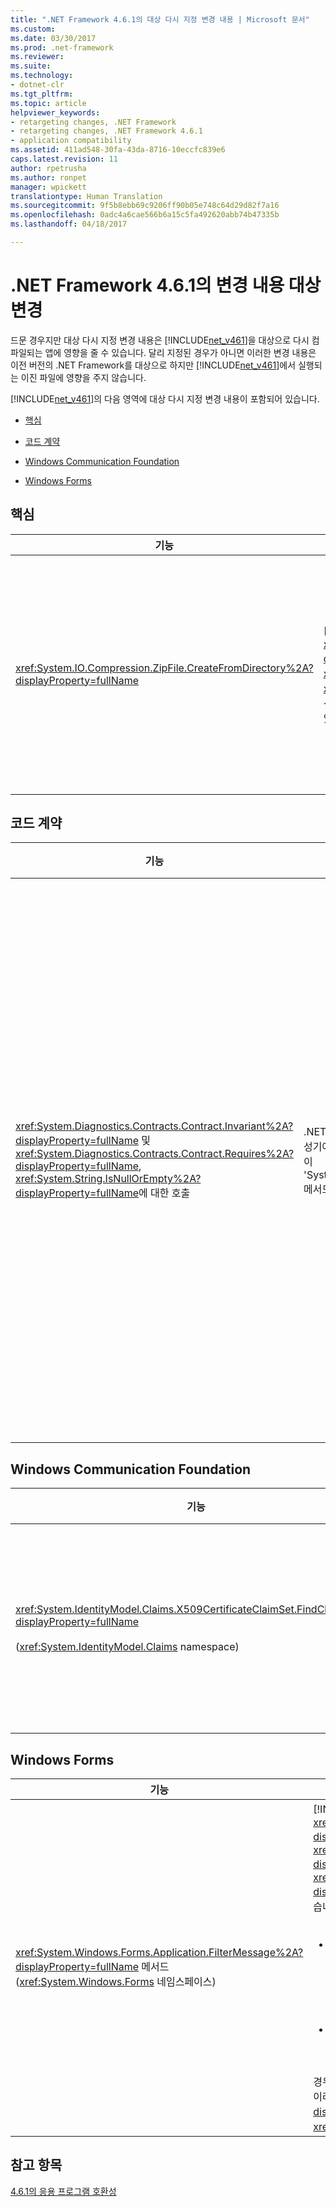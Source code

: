 ```yaml
---
title: ".NET Framework 4.6.1의 대상 다시 지정 변경 내용 | Microsoft 문서"
ms.custom: 
ms.date: 03/30/2017
ms.prod: .net-framework
ms.reviewer: 
ms.suite: 
ms.technology:
- dotnet-clr
ms.tgt_pltfrm: 
ms.topic: article
helpviewer_keywords:
- retargeting changes, .NET Framework
- retargeting changes, .NET Framework 4.6.1
- application compatibility
ms.assetid: 411ad548-30fa-43da-8716-10eccfc839e6
caps.latest.revision: 11
author: rpetrusha
ms.author: ronpet
manager: wpickett
translationtype: Human Translation
ms.sourcegitcommit: 9f5b8ebb69c9206ff90b05e748c64d29d82f7a16
ms.openlocfilehash: 0adc4a6cae566b6a15c5fa492620abb74b47335b
ms.lasthandoff: 04/18/2017

---
```

# <a name="retargeting-changes-in-the-net-framework-461"></a>.NET Framework 4.6.1의 변경 내용 대상 변경
드문 경우지만 대상 다시 지정 변경 내용은 [!INCLUDE[net_v461](../../../includes/net-v461-md.md)]을 대상으로 다시 컴파일되는 앱에 영향을 줄 수 있습니다. 달리 지정된 경우가 아니면 이러한 변경 내용은 이전 버전의 .NET Framework를 대상으로 하지만 [!INCLUDE[net_v461](../../../includes/net-v461-md.md)]에서 실행되는 이진 파일에 영향을 주지 않습니다.  
  
 [!INCLUDE[net_v461](../../../includes/net-v461-md.md)]의 다음 영역에 대상 다시 지정 변경 내용이 포함되어 있습니다.  
  
-   [핵심](#Core)  
  
-   [코드 계약](#Contracts)  
  
-   [Windows Communication Foundation](#WCF)  
  
-   [Windows Forms](#WinForms)  
  
<a name="Core"></a>   
## <a name="core"></a>핵심  
  
|기능|변경|영향|범위|  
|-------------|------------|------------|-----------|  
|<xref:System.IO.Compression.ZipFile.CreateFromDirectory%2A?displayProperty=fullName>|[!INCLUDE[net_v461](../../../includes/net-v461-md.md)] 및 이후 버전을 대상으로 하는 앱의 경우 <xref:System.IO.Compression.ZipFile.CreateFromDirectory%2A?displayProperty=fullName> 메서드의 오버로드로 생성된 <xref:System.IO.Compression.ZipArchiveEntry> 개체의 <xref:System.IO.Compression.ZipArchiveEntry.FullName%2A> 속성에서 경로 구분 기호 문자가 백슬래시("\\")에서 슬래시("/")로 변경되었습니다.|이 변경으로 인해 .NET 구현은 [.ZIP 파일 형식 사양](https://pkware.cachefly.net/webdocs/casestudies/APPNOTE.TXT)의 섹션 4.4.17.1과 일치하게 되고 비 Windows 시스템에서.ZIP 아카이브의 압축이 풀리게 됩니다.<br /><br /> 그러나 [!INCLUDE[net_v461](../../../includes/net-v461-md.md)] 및 이후 버전을 대상으로 하는 앱은 이 동작을 옵트아웃(opt out)할 수 있습니다. 자세한 내용은 [완화: ZipArchiveEntry.FullName 경로 구분 기호](../../../docs/framework/migration-guide/mitigation-ziparchiveentry-fullname-path-separator.md)를 참조하십시오.|Microsoft Edge|  
  
<a name="Contracts"></a>   
## <a name="code-contracts"></a>코드 계약  
  
|기능|변경|영향|범위|  
|-------------|------------|------------|-----------|  
|<xref:System.Diagnostics.Contracts.Contract.Invariant%2A?displayProperty=fullName> 및 <xref:System.Diagnostics.Contracts.Contract.Requires%2A?displayProperty=fullName>, <xref:System.String.IsNullOrEmpty%2A?displayProperty=fullName>에 대한 호출|.NET Framework 4.6.1을 대상으로 하는 앱의 경우 재작성기에서 CC1036 컴파일러 경고 "메서드에서 [Pure] 없이 'System.String.IsNullOrWhiteSpace(System.String)' 메서드에 대한 호출이 감지됨..."을 내보냅니다.|이는 컴파일러 오류가 아닌 컴파일러 경고입니다.<br /><br /> 이 동작에서는 [GitHub 문제 #339](https://github.com/Microsoft/CodeContracts/issues/339)가 해결되었습니다. 이 경고를 제거하려면 [GitHub](https://github.com/Microsoft/CodeContracts/blob/master/README.md)에서 코드 계약 도구에 대한 소스 코드를 다운로드 및 컴파일할 수 있습니다. 다운로드 정보는 페이지 하단에서 찾을 수 있습니다.|사소함|  
  
<a name="WCF"></a>   
## <a name="windows-communication-foundation"></a>Windows Communication Foundation  
  
|기능|변경|영향|범위|  
|-------------|------------|------------|-----------|  
|<xref:System.IdentityModel.Claims.X509CertificateClaimSet.FindClaims%2A?displayProperty=fullName><br /><br /> (<xref:System.IdentityModel.Claims> namespace)|[!INCLUDE[net_v461](../../../includes/net-v461-md.md)]을 대상으로 하는 앱에서 X509 클레임 집합이 해당 SAN 필드에 여러 DNS 항목이 있는 인증서로부터 초기화되는 경우 <xref:System.IdentityModel.Claims.X509CertificateClaimSet.FindClaims%2A> 메서드가 `claimType` 인수를 모든 DNS 항목과 일치시키려고 합니다.<br /><br /> 이전 버전의 .NET Framework를 대상으로 하는 앱의 경우, <xref:System.IdentityModel.Claims.X509CertificateClaimSet.FindClaims%2A> 메서드는 `claimType` 인수가 마지막 DNS 항목에만 일치하도록 시도합니다.|이러한 변경은 [!INCLUDE[net_v461](../../../includes/net-v461-md.md)]을 대상으로 하는 모든 앱에 영향을 줍니다. 이전 버전의 .NET Framework를 대상으로 하는 앱은 영향을 받지 않습니다.<br /><br /> 그러나 [!INCLUDE[net_v461](../../../includes/net-v461-md.md)]을 대상으로 하는 앱은 이 동작을 옵트아웃(opt out)할 수 있습니다. 또한 이전 버전의 .NET Framework를 대상으로 하지만 [!INCLUDE[net_v461](../../../includes/net-v461-md.md)]에서 실행되는 앱은 이 동작을 사용하지 않을 수 있습니다. 자세한 내용은 [완화: X509CertificateClaimSet.FindClaims 메서드](../../../docs/framework/migration-guide/mitigation-x509certificateclaimset-findclaims-method.md)를 참조하십시오.|사소함|  
  
<a name="WinForms"></a>   
## <a name="windows-forms"></a>Windows Forms  
  
|기능|변경|영향|범위|  
|-------------|------------|------------|-----------|  
|<xref:System.Windows.Forms.Application.FilterMessage%2A?displayProperty=fullName> 메서드(<xref:System.Windows.Forms> 네임스페이스)|[!INCLUDE[net_v461](../../../includes/net-v461-md.md)]을 대상으로 하는 Windows Forms 앱에서 사용자 지정 <xref:System.Windows.Forms.IMessageFilter.PreFilterMessage%2A?displayProperty=fullName> 구현은 <xref:System.Windows.Forms.IMessageFilter.PreFilterMessage%2A?displayProperty=fullName> 구현이 다음을 수행하는 경우 <xref:System.Windows.Forms.Application.FilterMessage%2A?displayProperty=fullName> 메서드가 호출될 때 안전하게 메시지를 필터링할 수 있습니다.<br /><br /> <ul><li>다음 중 하나 또는 두 가지 모두를 수행합니다.<br /><br /> <ul><li><xref:System.Windows.Forms.Application.AddMessageFilter%2A> 메서드를 호출하여 메시지 필터를 추가합니다.</li><li><xref:System.Windows.Forms.Application.RemoveMessageFilter%2A> 메서드를 호출하여 메시지 필터를 제거합니다. 메서드를 재정의합니다.</li></ul></li><li>**또한** <xref:System.Windows.Forms.Application.DoEvents%2A?displayProperty=fullName> 메서드를 호출하여 메시지를 펌핑합니다.</li></ul><br /> 경우에 따라 이전 버전의 .NET Framework를 대상으로 하는 Windows Forms 앱의 이러한 구현은 <xref:System.Windows.Forms.Application.FilterMessage%2A?displayProperty=fullName> 메서드가 호출될 때 <xref:System.IndexOutOfRangeException> 예외를 throw합니다.|이러한 변경은 [!INCLUDE[net_v461](../../../includes/net-v461-md.md)]을 대상으로 하는 모든 앱에 영향을 줍니다. 이전 버전의 .NET Framework를 대상으로 하는 앱은 영향을 받지 않습니다.<br /><br /> 그러나 [!INCLUDE[net_v461](../../../includes/net-v461-md.md)]을 대상으로 하는 앱은 이 동작을 옵트아웃(opt out)할 수 있습니다. 또한 이전 버전의 .NET Framework를 대상으로 하지만 [!INCLUDE[net_v461](../../../includes/net-v461-md.md)]에서 실행되는 앱은 이 동작을 사용하지 않을 수 있습니다. 자세한 내용은 [완화: 사용자 지정 IMessageFilter.PreFilterMessage 구현](../../../docs/framework/migration-guide/mitigation-custom-imessagefilter-prefiltermessage-implementations.md)을 참조하십시오.|Microsoft Edge|  
  
## <a name="see-also"></a>참고 항목  
 [4.6.1의 응용 프로그램 호환성](../../../docs/framework/migration-guide/application-compatibility-in-the-net-framework-4-6-1.md)

